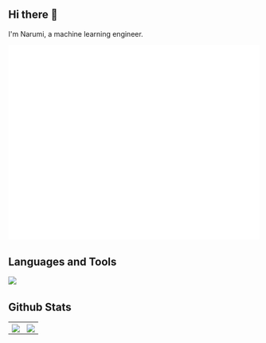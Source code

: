 ## Hi there 👋

I'm Narumi, a machine learning engineer.

![](github-metrics.svg)

## Languages and Tools

![](https://skillicons.dev/icons?i=aws,bash,docker,fastapi,git,github,githubactions,go,jenkins,latex,linux,matlab,md,mysql,py,pytorch,redis,vscode&perline=10&theme=light)

## Github Stats

<table>
   <tr>
      <td valign="top" width="50%">
         <img src="https://github-readme-stats.vercel.app/api?username=narumiruna&show_icons=true&count_private=true&hide_border=true" align="center" />
      </td>
      <td valign="top" width="50%">
         <img src="https://github-readme-stats.vercel.app/api/top-langs/?username=narumiruna&hide_border=true&layout=compact" align="center" />
      </td>
   </tr>
</table>
